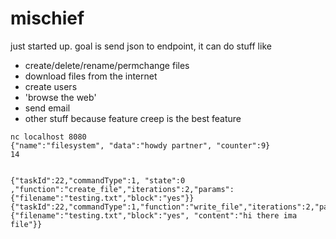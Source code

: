 # mischief

just started up.
goal is send json to endpoint, it can do stuff like

* create/delete/rename/permchange files
* download files from the internet
* create users
* 'browse the web'
* send email
* other stuff because feature creep is the best feature

```
nc localhost 8080
{"name":"filesystem", "data":"howdy partner", "counter":9}
14


{"taskId":22,"commandType":1, "state":0 ,"function":"create_file","iterations":2,"params":{"filename":"testing.txt","block":"yes"}}
{"taskId":22,"commandType":1,"function":"write_file","iterations":2,"params":{"filename":"testing.txt","block":"yes", "content":"hi there ima file"}}
```

